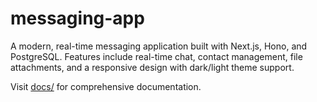 # messaging-app

A modern, real-time messaging application built with Next.js, Hono, and PostgreSQL. Features include real-time chat, contact management, file attachments, and a responsive design with dark/light theme support.

Visit [docs/](./docs/) for comprehensive documentation.
